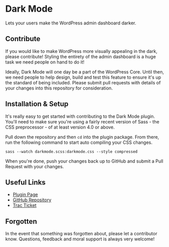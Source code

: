 # Dark Mode

Lets your users make the WordPress admin dashboard darker.

## Contribute

If you would like to make WordPress more visually appealing in the dark, please contribute! Styling the entirety of the admin dashboard is a huge task we need people on hand to do it!

Ideally, Dark Mode will one day be a part of the WordPress Core. Until then, we need people to help design, build and test this feature to ensure it's up the standard of being included. Please submit pull requests with details of your changes into this repository for consideration.

## Installation & Setup

It's really easy to get started with contributing to the Dark Mode plugin. You'll need to make sure you're using a fairly recent version of Sass - the CSS preprocessor - of at least version 4.0 or above.

Pull down the repository and then `cd` into the plugin package. From there, run the following command to start auto compiling your CSS changes.

```
sass --watch darkmode.scss:darkmode.css --style compressed
```

When you're done, push your changes back up to GitHub and submit a Pull Request with your changes.

## Useful Links

* [Plugin Page](https://wordpress.org/plugins/dark-mode/)
* [GitHub Repository](https://github.com/danieltj27/Dark-Mode)
* [Trac Ticket](https://core.trac.wordpress.org/ticket/41928)

## Forgotten

In the event that something was forgotten about, please let a contributor know. Questions, feedback and moral support is always very welcome!
